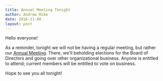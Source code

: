 ```yaml
---
title: Annual Meeting Tonight
author: Andrew Mike
date: 2016-11-08
layout: post
---
```


Hello everyone! 

As a reminder, tonight we will not be having a regular meeting, but rather our [Annual Meeting](https://wiki.hacksburg.org/meetings:2016_annual_meeting). There, we'll beholding elections for the Board of Directors and going over other organizational business. Anyone is entitled to attend; current members will be entitled to vote on business.

Hope to see you all tonight!
